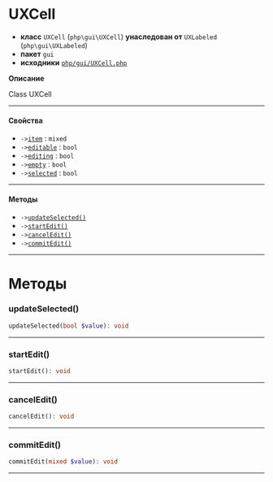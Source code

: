 # UXCell

- **класс** `UXCell` (`php\gui\UXCell`) **унаследован от** `UXLabeled` (`php\gui\UXLabeled`)
- **пакет** `gui`
- **исходники** [`php/gui/UXCell.php`](./src/main/resources/JPHP-INF/sdk/php/gui/UXCell.php)

**Описание**

Class UXCell

---

#### Свойства

- `->`[`item`](#prop-item) : `mixed`
- `->`[`editable`](#prop-editable) : `bool`
- `->`[`editing`](#prop-editing) : `bool`
- `->`[`empty`](#prop-empty) : `bool`
- `->`[`selected`](#prop-selected) : `bool`

---

#### Методы

- `->`[`updateSelected()`](#method-updateselected)
- `->`[`startEdit()`](#method-startedit)
- `->`[`cancelEdit()`](#method-canceledit)
- `->`[`commitEdit()`](#method-commitedit)

---
# Методы

<a name="method-updateselected"></a>

### updateSelected()
```php
updateSelected(bool $value): void
```

---

<a name="method-startedit"></a>

### startEdit()
```php
startEdit(): void
```

---

<a name="method-canceledit"></a>

### cancelEdit()
```php
cancelEdit(): void
```

---

<a name="method-commitedit"></a>

### commitEdit()
```php
commitEdit(mixed $value): void
```

---
